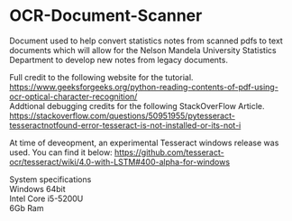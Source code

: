 # OCR-Document-Scanner

Document used to help convert statistics notes from scanned pdfs to text documents which will allow for the Nelson Mandela University Statistics Department to develop new notes from legacy documents.

Full credit to the following website for the tutorial.\
https://www.geeksforgeeks.org/python-reading-contents-of-pdf-using-ocr-optical-character-recognition/ \
Addtional debugging credits for the following StackOverFlow Article.\
https://stackoverflow.com/questions/50951955/pytesseract-tesseractnotfound-error-tesseract-is-not-installed-or-its-not-i

At time of deveopment, an experimental Tesseract windows release was used. You can find it below:
https://github.com/tesseract-ocr/tesseract/wiki/4.0-with-LSTM#400-alpha-for-windows

System specifications\
Windows 64bit\
Intel Core i5-5200U\
6Gb Ram

